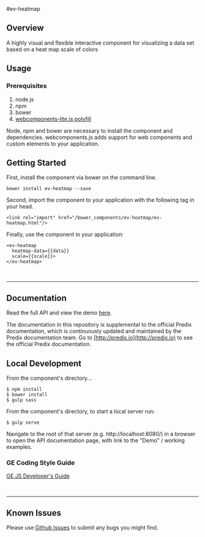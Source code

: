 #ev-heatmap

## Overview

A highly visual and flexible interactive component for visualizing a data set based on a heat map scale of colors

## Usage

### Prerequisites
1. node.js
2. npm
3. bower
4. [webcomponents-lite.js polyfill](https://github.com/webcomponents/webcomponentsjs)

Node, npm and bower are necessary to install the component and dependencies. webcomponents.js adds support for web components and custom elements to your application.

## Getting Started

First, install the component via bower on the command line.

```
bower install ev-heatmap --save
```

Second, import the component to your application with the following tag in your head.

```
<link rel="import" href="/bower_components/ev-heatmap/ev-heatmap.html"/>
```

Finally, use the component in your application:

```
<ev-heatmap
  heatmap-data={{data}}
  scale={{scale}}>
</ev-heatmap>
```

<br />
<hr />

## Documentation

Read the full API and view the demo [here](https://github.build.ge.com/pages/emerging-verticals/ev-heatmap/ev-heatmap/).

The documentation in this repository is supplemental to the official Predix documentation, which is continuously updated and maintained by the Predix documentation team. Go to [http://predix.io](http://predix.io)  to see the official Predix documentation.


## Local Development

From the component's directory...

```
$ npm install
$ bower install
$ gulp sass
```

From the component's directory, to start a local server run:

```
$ gulp serve
```

Navigate to the root of that server (e.g. http://localhost:8080/) in a browser to open the API documentation page, with link to the "Demo" / working examples.

### GE Coding Style Guide
[GE JS Developer's Guide](https://github.com/GeneralElectric/javascript)

<br />
<hr />

## Known Issues

Please use [Github Issues](https://github.com/PredixDev/ev-heatmap/issues) to submit any bugs you might find.

